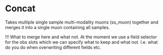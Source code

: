 # Concat

Takes multiple single sample multi-modality muons (ss_muon) together and merges it into a single muon containing all samples. 

!!! What to merge here and what not. At the moment we use a field selector for the obs slots which we can specify what to keep and what not. I.e. what do you do when overwriting different fields etc.